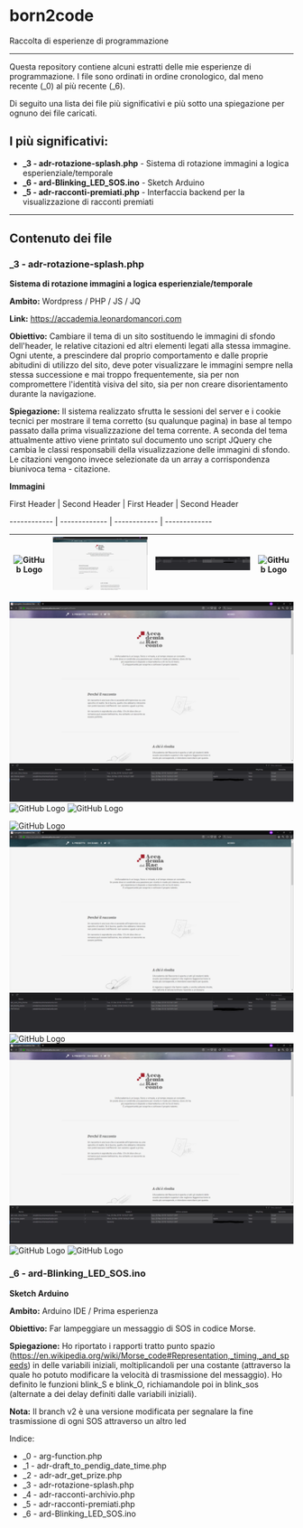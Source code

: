 # born2code
Raccolta di esperienze di programmazione
_______________________________________________

Questa repository contiene alcuni estratti delle mie esperienze di programmazione.
I file sono ordinati in ordine cronologico, dal meno recente (_0) al più recente (_6).

Di seguito una lista dei file più significativi e più sotto una spiegazione per ognuno dei file caricati.

## I più significativi:
*  **_3 - adr-rotazione-splash.php**    - Sistema di rotazione immagini a logica esperienziale/temporale
*  **_6 - ard-Blinking_LED_SOS.ino**    - Sketch Arduino
*  **_5 - adr-racconti-premiati.php**   - Interfaccia backend per la visualizzazione di racconti premiati

_______________________________________________

## Contenuto dei file

### _3 - adr-rotazione-splash.php

**Sistema di rotazione immagini a logica esperienziale/temporale**

**Ambito:** Wordpress / PHP / JS / JQ

**Link:** https://accademia.leonardomancori.com

**Obiettivo:** Cambiare il tema di un sito sostituendo le immagini di sfondo dell'header, le relative citazioni ed altri elementi legati alla stessa immagine.
Ogni utente, a prescindere dal proprio comportamento e dalle proprie abitudini di utilizzo del sito, deve poter visualizzare le immagini sempre nella stessa successione e mai troppo frequentemente, sia per non compromettere l'identità visiva del sito, sia per non creare disorientamento durante la navigazione.

**Spiegazione:**
Il sistema realizzato sfrutta le sessioni del server e i cookie tecnici per mostrare il tema corretto (su qualunque pagina) in base al tempo passato dalla prima visualizzazione del tema corrente.
A seconda del tema attualmente attivo viene printato sul documento uno script JQuery che cambia le classi responsabili della visualizzazione delle immagini di sfondo. Le citazioni vengono invece selezionate da un array a corrispondenza biunivoca tema - citazione.

**Immagini**

First Header | Second Header | First Header | Second Header

------------ | ------------- | ------------ | -------------

![GitHub Logo](https://github.com/leorospo/born2code/blob/master/images/adr/_1.PNG) | ![GitHub Logo](https://github.com/leorospo/born2code/blob/master/images/adr/_2.PNG) | ![GitHub Logo](https://github.com/leorospo/born2code/blob/master/images/adr/_3.PNG) | ![GitHub Logo](https://github.com/leorospo/born2code/blob/master/images/adr/_4.PNG)
------------ | ------------- | ------------ | -------------
![GitHub Logo](https://github.com/leorospo/born2code/blob/master/images/adr/_5.PNG)
![GitHub Logo](https://github.com/leorospo/born2code/blob/master/images/adr/_6.PNG)
![GitHub Logo](https://github.com/leorospo/born2code/blob/master/images/adr/_7.PNG)
![GitHub Logo](https://github.com/leorospo/born2code/blob/master/images/adr/_8.PNG)



![GitHub Logo](https://github.com/leorospo/born2code/blob/master/images/adr/_1.PNG)
![GitHub Logo](https://github.com/leorospo/born2code/blob/master/images/adr/_2.PNG)
![GitHub Logo](https://github.com/leorospo/born2code/blob/master/images/adr/_3.PNG)
![GitHub Logo](https://github.com/leorospo/born2code/blob/master/images/adr/_4.PNG)
![GitHub Logo](https://github.com/leorospo/born2code/blob/master/images/adr/_5.PNG)
![GitHub Logo](https://github.com/leorospo/born2code/blob/master/images/adr/_6.PNG)
![GitHub Logo](https://github.com/leorospo/born2code/blob/master/images/adr/_7.PNG)
![GitHub Logo](https://github.com/leorospo/born2code/blob/master/images/adr/_8.PNG)

### _6 - ard-Blinking_LED_SOS.ino

**Sketch Arduino**

**Ambito:** Arduino IDE / Prima esperienza

**Obiettivo:** Far lampeggiare un messaggio di SOS in codice Morse.

**Spiegazione:**
Ho riportato i rapporti tratto punto spazio (https://en.wikipedia.org/wiki/Morse_code#Representation,_timing,_and_speeds) in delle variabili iniziali, moltiplicandoli per una costante (attraverso la quale ho potuto modificare la velocità di trasmissione del messaggio).
Ho definito le funzioni blink_S e blink_O, richiamandole poi in blink_sos (alternate a dei delay definiti dalle variabili iniziali).

**Nota:** Il branch v2 è una versione modificata per segnalare la fine trasmissione di ogni SOS attraverso un altro led





Indice:
*  _0 - arg-function.php
*  _1 - adr-draft_to_pendig_date_time.php
*  _2 - adr-adr_get_prize.php
*  _3 - adr-rotazione-splash.php
*  _4 - adr-racconti-archivio.php
*  _5 - adr-racconti-premiati.php
*  _6 - ard-Blinking_LED_SOS.ino
  

